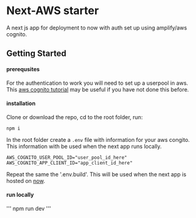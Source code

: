 # Next-AWS starter

A next js app for deployment to now with auth set up using amplify/aws cognito.

## Getting Started

#### prerequsites
For the authentication to work you will need to set up a userpool in aws. This [aws cognito tutorial](https://www.youtube.com/watch?v=EaDMG4amEfk) may be useful if you have not done this before.


#### installation
Clone or download the repo, cd to the root folder, run:
```
npm i
```

In the root folder create a `.env` file with information for your aws congito. This information with be used when the next app runs locally.
```
AWS_COGNITO_USER_POOL_ID="user_pool_id_here"
AWS_COGNITO_APP_CLIENT_ID="app_client_id_here"
```

Repeat the same the '.env.build'. This will be used when the next app is hosted on [now](https://zeit.co/).


#### run locally
'''
npm run dev
'''